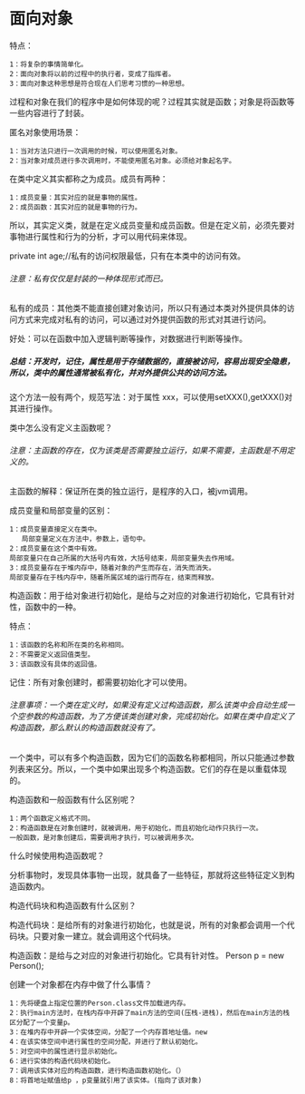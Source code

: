 # 面向对象
特点：

    1：将复杂的事情简单化。
    2：面向对象将以前的过程中的执行者，变成了指挥者。
    3：面向对象这种思想是符合现在人们思考习惯的一种思想。
过程和对象在我们的程序中是如何体现的呢？过程其实就是函数；对象是将函数等一些内容进行了封装。

匿名对象使用场景：

    1：当对方法只进行一次调用的时候，可以使用匿名对象。
    2：当对象对成员进行多次调用时，不能使用匿名对象。必须给对象起名字。
在类中定义其实都称之为成员。成员有两种：

    1：成员变量：其实对应的就是事物的属性。
    2：成员函数：其实对应的就是事物的行为。
所以，其实定义类，就是在定义成员变量和成员函数。但是在定义前，必须先要对事物进行属性和行为的分析，才可以用代码来体现。

private int age;//私有的访问权限最低，只有在本类中的访问有效。

###### 注意：私有仅仅是封装的一种体现形式而已。
私有的成员：其他类不能直接创建对象访问，所以只有通过本类对外提供具体的访问方式来完成对私有的访问，可以通过对外提供函数的形式对其进行访问。

好处：可以在函数中加入逻辑判断等操作，对数据进行判断等操作。

##### 总结：开发时，记住，属性是用于存储数据的，直接被访问，容易出现安全隐患，所以，类中的属性通常被私有化，并对外提供公共的访问方法。
这个方法一般有两个，规范写法：对于属性 xxx，可以使用setXXX(),getXXX()对其进行操作。

类中怎么没有定义主函数呢？

###### 注意：主函数的存在，仅为该类是否需要独立运行，如果不需要，主函数是不用定义的。
主函数的解释：保证所在类的独立运行，是程序的入口，被jvm调用。

成员变量和局部变量的区别：

    1：成员变量直接定义在类中。
       局部变量定义在方法中，参数上，语句中。
    2：成员变量在这个类中有效。
    局部变量只在自己所属的大括号内有效，大括号结束，局部变量失去作用域。
    3：成员变量存在于堆内存中，随着对象的产生而存在，消失而消失。
    局部变量存在于栈内存中，随着所属区域的运行而存在，结束而释放。
构造函数：用于给对象进行初始化，是给与之对应的对象进行初始化，它具有针对性，函数中的一种。

特点：

    1：该函数的名称和所在类的名称相同。
    2：不需要定义返回值类型。
    3：该函数没有具体的返回值。
记住：所有对象创建时，都需要初始化才可以使用。
###### 注意事项：一个类在定义时，如果没有定义过构造函数，那么该类中会自动生成一个空参数的构造函数，为了方便该类创建对象，完成初始化。如果在类中自定义了构造函数，那么默认的构造函数就没有了。
一个类中，可以有多个构造函数，因为它们的函数名称都相同，所以只能通过参数列表来区分。所以，一个类中如果出现多个构造函数。它们的存在是以重载体现的。

构造函数和一般函数有什么区别呢？

    1：两个函数定义格式不同。
    2：构造函数是在对象创建时，就被调用，用于初始化，而且初始化动作只执行一次。
    一般函数，是对象创建后，需要调用才执行，可以被调用多次。
  
什么时候使用构造函数呢？

分析事物时，发现具体事物一出现，就具备了一些特征，那就将这些特征定义到构造函数内。

构造代码块和构造函数有什么区别？

构造代码块：是给所有的对象进行初始化，也就是说，所有的对象都会调用一个代码块。只要对象一建立。就会调用这个代码块。

构造函数：是给与之对应的对象进行初始化。它具有针对性。
Person p = new Person();

创建一个对象都在内存中做了什么事情？

    1：先将硬盘上指定位置的Person.class文件加载进内存。
    2：执行main方法时，在栈内存中开辟了main方法的空间(压栈-进栈)，然后在main方法的栈区分配了一个变量p。
    3：在堆内存中开辟一个实体空间，分配了一个内存首地址值。new
    4：在该实体空间中进行属性的空间分配，并进行了默认初始化。
    5：对空间中的属性进行显示初始化。
    6：进行实体的构造代码块初始化。
    7：调用该实体对应的构造函数，进行构造函数初始化。（）
    8：将首地址赋值给p ，p变量就引用了该实体。(指向了该对象)